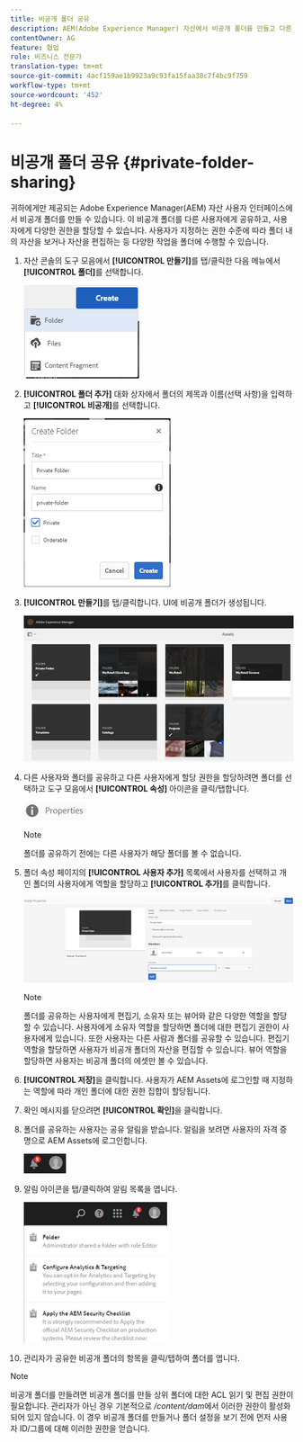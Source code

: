 ```yaml
---
title: 비공개 폴더 공유
description: AEM(Adobe Experience Manager) 자산에서 비공개 폴더를 만들고 다른 사용자와 공유하며 이들에게 다양한 권한을 할당하는 방법을 알아보십시오.
contentOwner: AG
feature: 협업
role: 비즈니스 전문가
translation-type: tm+mt
source-git-commit: 4acf159ae1b9923a9c93fa15faa38c7f4bc9f759
workflow-type: tm+mt
source-wordcount: '452'
ht-degree: 4%

---
```



# 비공개 폴더 공유 {#private-folder-sharing}

귀하에게만 제공되는 Adobe Experience Manager(AEM) 자산 사용자 인터페이스에서 비공개 폴더를 만들 수 있습니다. 이 비공개 폴더를 다른 사용자에게 공유하고, 사용자에게 다양한 권한을 할당할 수 있습니다. 사용자가 지정하는 권한 수준에 따라 폴더 내의 자산을 보거나 자산을 편집하는 등 다양한 작업을 폴더에 수행할 수 있습니다.

1. 자산 콘솔의 도구 모음에서 **[!UICONTROL 만들기]**&#x200B;를 탭/클릭한 다음 메뉴에서 **[!UICONTROL 폴더]**&#x200B;를 선택합니다.

   ![chlimage_1-411](assets/chlimage_1-411.png)

1. **[!UICONTROL 폴더 추가]** 대화 상자에서 폴더의 제목과 이름(선택 사항)을 입력하고 **[!UICONTROL 비공개]**&#x200B;를 선택합니다.

   ![chlimage_1-412](assets/chlimage_1-412.png)

1. **[!UICONTROL 만들기]**&#x200B;를 탭/클릭합니다. UI에 비공개 폴더가 생성됩니다.

   ![chlimage_1-413](assets/chlimage_1-413.png)

1. 다른 사용자와 폴더를 공유하고 다른 사용자에게 할당 권한을 할당하려면 폴더를 선택하고 도구 모음에서 **[!UICONTROL 속성]** 아이콘을 클릭/탭합니다.

   ![chlimage_1-414](assets/chlimage_1-414.png)

   >[!NOTE]
   >
   >폴더를 공유하기 전에는 다른 사용자가 해당 폴더를 볼 수 없습니다.

1. 폴더 속성 페이지의 **[!UICONTROL 사용자 추가]** 목록에서 사용자를 선택하고 개인 폴더의 사용자에게 역할을 할당하고 **[!UICONTROL 추가]**&#x200B;를 클릭합니다.

   ![chlimage_1-415](assets/chlimage_1-415.png)

   >[!NOTE]
   >
   >폴더를 공유하는 사용자에게 편집기, 소유자 또는 뷰어와 같은 다양한 역할을 할당할 수 있습니다. 사용자에게 소유자 역할을 할당하면 폴더에 대한 편집기 권한이 사용자에게 있습니다. 또한 사용자는 다른 사람과 폴더를 공유할 수 있습니다. 편집기 역할을 할당하면 사용자가 비공개 폴더의 자산을 편집할 수 있습니다. 뷰어 역할을 할당하면 사용자는 비공개 폴더의 에셋만 볼 수 있습니다.

1. **[!UICONTROL 저장]**&#x200B;을 클릭합니다. 사용자가 AEM Assets에 로그인할 때 지정하는 역할에 따라 개인 폴더에 대한 권한 집합이 할당됩니다.
1. 확인 메시지를 닫으려면 **[!UICONTROL 확인]**&#x200B;을 클릭합니다.
1. 폴더를 공유하는 사용자는 공유 알림을 받습니다. 알림을 보려면 사용자의 자격 증명으로 AEM Assets에 로그인합니다.

   ![chlimage_1-416](assets/chlimage_1-416.png)

1. 알림 아이콘을 탭/클릭하여 알림 목록을 엽니다.

   ![chlimage_1-417](assets/chlimage_1-417.png)

1. 관리자가 공유한 비공개 폴더의 항목을 클릭/탭하여 폴더를 엽니다.

>[!NOTE]
>
>비공개 폴더를 만들려면 비공개 폴더를 만들 상위 폴더에 대한 ACL 읽기 및 편집 권한이 필요합니다. 관리자가 아닌 경우 기본적으로 */content/dam*&#x200B;에서 이러한 권한이 활성화되어 있지 않습니다. 이 경우 비공개 폴더를 만들거나 폴더 설정을 보기 전에 먼저 사용자 ID/그룹에 대해 이러한 권한을 얻습니다.

